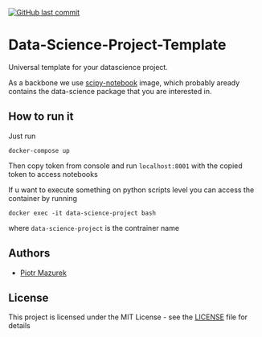 [![GitHub last commit](https://img.shields.io/github/last-commit/tugot17/Data-Science-Project-Template)](https://github.com/tugot17/Data-Science-Project-Template/)

# Data-Science-Project-Template
Universal template for your datascience project. 

As a backbone we use [scipy-notebook](https://hub.docker.com/r/jupyter/scipy-notebook) image, which probably aready contains the data-science package that you are interested in. 

## How to run it

Just run

```
docker-compose up
```
Then copy token from console and run `localhost:8001` with the copied token to access notebooks


If u want to execute something on python scripts level you can access the container by running

```
docker exec -it data-science-project bash
```

where `data-science-project` is the contrainer name

## Authors
* [Piotr Mazurek](https://github.com/tugot17)

## License

This project is licensed under the MIT License - see the [LICENSE](LICENSE) file for details
